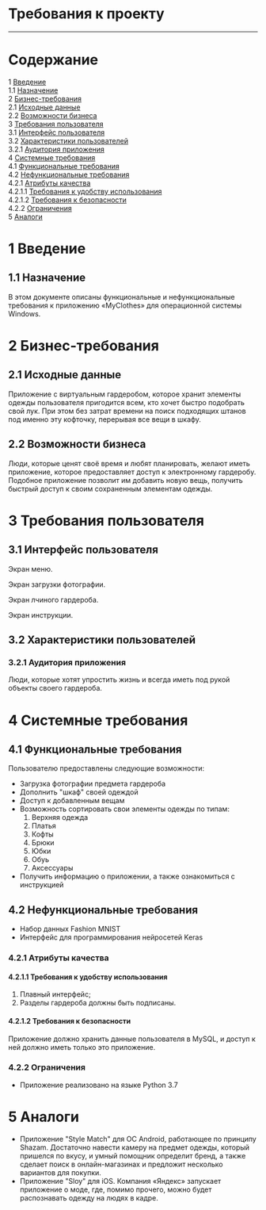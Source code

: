 # Требования к проекту
---

# Содержание
1 [Введение](#intro)  
1.1 [Назначение](#appointment)  
2 [Бизнес-требования](#business_requirements)  
2.1 [Исходные данные](#initial_data)  
2.2 [Возможности бизнеса](#business_opportunities)    
3 [Требования пользователя](#user_requirements)  
3.1 [Интерфейс пользователя](#user_interface)  
3.2 [Характеристики пользователей](#user_specifications)  
3.2.1 [Аудитория приложения](#application_audience)    
4 [Системные требования](#system_requirements)  
4.1 [Функциональные требования](#functional_requirements)  
4.2 [Нефункциональные требования](#non-functional_requirements)  
4.2.1 [Атрибуты качества](#quality_attributes)  
4.2.1.1 [Требования к удобству использования](#requirements_for_ease_of_use)  
4.2.1.2 [Требования к безопасности](#security_requirements)  
4.2.2 [Ограничения](#restrictions)  
5 [Аналоги](#analogues)

<a name="intro"/>

# 1 Введение

<a name="appointment"/>

## 1.1 Назначение
В этом документе описаны функциональные и нефункциональные требования к приложению «MyClothes» для операционной системы Windows.

<a name="business_requirements"/>

# 2 Бизнес-требования

<a name="initial_data"/>

## 2.1 Исходные данные
Приложение с виртуальным гардеробом, которое хранит элементы одежды пользователя пригодится всем, кто хочет быстро подобрать свой лук. При этом без затрат времени на поиск подходящих штанов под именно эту кофточку, перерывая все вещи в шкафу.

<a name="business_opportunities"/>

## 2.2 Возможности бизнеса
Люди, которые ценят своё время и любят планировать, желают иметь приложение, которое предоставляет доступ к электронному гардеробу. Подобное приложение позволит им добавить новую вещь, получить быстрый доступ к своим сохраненным элементам одежды.

<a name="user_requirements"/>

# 3 Требования пользователя

<a name="user_interface"/>

## 3.1 Интерфейс пользователя  
Экран меню.  

Экран загрузки фотографии.  
 
Экран лчиного гардероба.  
  
Экран инструкции.  

<a name="user_specifications"/>

## 3.2 Характеристики пользователей

<a name="application_audience"/>

### 3.2.1 Аудитория приложения

Люди, которые хотят упростить жизнь и всегда иметь под рукой объекты своего гардероба.

<a name="system_requirements"/>

# 4 Системные требования

<a name="functional_requirements"/>

## 4.1 Функциональные требования

Пользователю предоставлены следующие возможности:
- Загрузка фотографии предмета гардероба 
- Дополнить "шкаф" своей одеждой
- Доступ к добавленным вещам
- Возможность сортировать свои элементы одежды по типам: 
  1. Верхняя одежда
  2. Платья
  3. Кофты
  4. Брюки
  5. Юбки
  6. Обуь
  7. Аксессуары
- Получить информацию о приложении, а также ознакомиться с инструкцией

<a name="non-functional_requirements"/>

## 4.2 Нефункциональные требования
* Набор данных Fashion MNIST
* Интерфейс для программирования нейросетей Keras

<a name="quality_attributes"/>

### 4.2.1 Атрибуты качества

<a name="requirements_for_ease_of_use"/>

#### 4.2.1.1 Требования к удобству использования
1. Плавный интерфейс;
2. Разделы гардероба должны быть подписаны.

<a name="security_requirements"/>

#### 4.2.1.2 Требования к безопасности
Приложение должно хранить данные пользователя в MySQL, и доступ к ней должно иметь только это приложение.

<a name="restrictions"/>

### 4.2.2 Ограничения
* Приложение реализовано на языке Python 3.7

<a name="analogues"/>

# 5 Аналоги
- Приложение "Style Match" для ОС Android, работающее по принципу Shazam. Достаточно навести камеру на предмет одежды, который пришелся по вкусу, и умный помощник определит бренд, а также сделает поиск в онлайн-магазинах и предложит несколько вариантов для покупки.
- Приложение "Sloy" для iOS. Компания «Яндекс» запускает приложение о моде, где, помимо прочего, можно будет распознавать одежду на людях в кадре.
